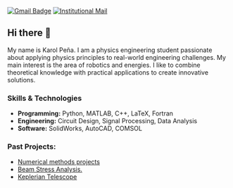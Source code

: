 <!--[Profile View Counter](https://komarev.com/ghpvc/?username=Black0098)
[![Linkedln](https://img.shields.io/badge/LinkedIn-0077B5?style=flat-square&logo=linkedin&logoColor=white)](mylinkedin)-->

[![Gmail Badge](https://img.shields.io/badge/-Gmail-c14438?style=flat-square&logo=Gmail&logoColor=white&link=mailto:mixdeers@gmail.com)](mailto:penakarol07@gmail.com)
[![Institutional Mail](https://img.shields.io/badge/-Outlook-0078D4?style=flat-square&logo=mailboxdotorg&logoColor=white&link=mailto:tu.correo@institucional.edu)](mailto:kapenaa@eafit.edu.co)
## Hi there 👋

My name is Karol Peña. I am a physics engineering student passionate about applying physics principles to real-world engineering challenges. My main interest is the area of ​​robotics and energies. I like to combine theoretical knowledge with practical applications to create innovative solutions.


### Skills & Technologies
- **Programming:** Python, MATLAB, C++, LaTeX, Fortran
- **Engineering:** Circuit Design, Signal Processing, Data Analysis
- **Software:** SolidWorks, AutoCAD, COMSOL

### Past Projects:
- [Numerical methods projects](https://github.com/JulianSoZa/MiniProjects_NumericMethods)
- [Beam Stress Analysis.](https://github.com/Black0098/Analisis_de_vigas-PoyectoExperimental)
- [Keplerian Telescope](https://github.com/Black0098/Telescopio_Kepleriano)
